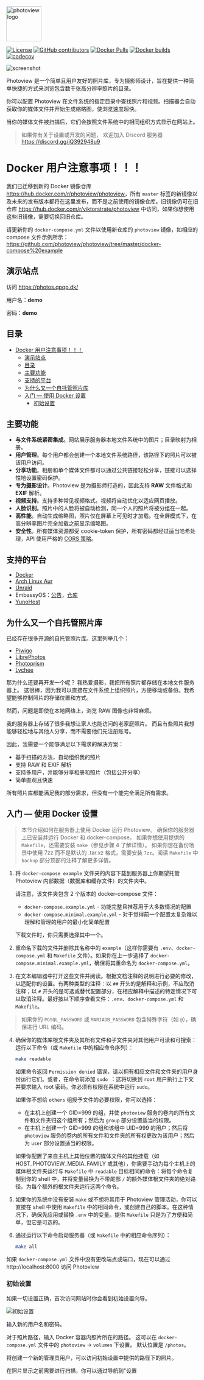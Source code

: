 <img src="./screenshots/photoview-logo.svg" height="92px" alt="photoview logo" />

[![License](https://img.shields.io/github/license/viktorstrate/photoview)](./LICENSE.txt)
[![GitHub contributors](https://img.shields.io/github/contributors/viktorstrate/photoview)](https://github.com/viktorstrate/photoview/graphs/contributors)
[![Docker Pulls](https://img.shields.io/docker/pulls/viktorstrate/photoview)](https://hub.docker.com/r/viktorstrate/photoview)
[![Docker builds](https://github.com/photoview/photoview/actions/workflows/build.yml/badge.svg?branch=master)](https://github.com/photoview/photoview/actions/workflows/build.yml)
[![codecov](https://codecov.io/gh/photoview/photoview/branch/master/graph/badge.svg?token=AATZKC93F7)](https://codecov.io/gh/photoview/photoview)

![screenshot](./screenshots/timeline.png)

Photoview 是一个简单且用户友好的照片库，专为摄影师设计，旨在提供一种简单快捷的方式来浏览包含数千张高分辨率照片的目录。

你可以配置 Photoview 在文件系统的指定目录中查找照片和视频。扫描器会自动获取你的媒体文件并开始生成缩略图，使浏览速度超快。

当你的媒体文件被扫描后，它们会按照文件系统中的相同组织方式显示在网站上。

> 如果你有关于设置或开发的问题，
> 欢迎加入 Discord 服务器 https://discord.gg/jQ392948u9

# Docker 用户注意事项！！！

我们已迁移到新的 Docker 镜像仓库 <https://hub.docker.com/r/photoview/photoview>，所有 `master` 标签的新镜像以及未来的发布版本都将在这里发布，而不是之前使用的镜像仓库。旧镜像仍可在旧仓库 <https://hub.docker.com/r/viktorstrate/photoview> 中访问，如果你想使用这些旧镜像，需要切换回旧仓库。

请更新你的 `docker-compose.yml` 文件以使用新仓库的 `photoview` 镜像，如相应的 compose 文件示例所示：<https://github.com/photoview/photoview/tree/master/docker-compose%20example>

## 演示站点

访问 https://photos.qpqp.dk/

用户名：**demo**

密码：**demo**

## 目录

- [Docker 用户注意事项！！！](#docker-用户注意事项)
  - [演示站点](#演示站点)
  - [目录](#目录)
  - [主要功能](#主要功能)
  - [支持的平台](#支持的平台)
  - [为什么又一个自托管照片库](#为什么又一个自托管照片库)
  - [入门 — 使用 Docker 设置](#入门--使用-docker-设置)
    - [初始设置](#初始设置)

## 主要功能

- **与文件系统紧密集成**。网站展示服务器本地文件系统中的图片；目录映射为相册。
- **用户管理**。每个用户都会创建一个本地文件系统路径，该路径下的照片可以被该用户访问。
- **分享功能**。相册和单个媒体文件都可以通过公共链接轻松分享，链接可以选择性地设置密码保护。
- **专为摄影设计**。Photoview 是为摄影师打造的，因此支持 **RAW** 文件格式和 **EXIF** 解析。
- **视频支持**。支持多种常见视频格式。视频将自动优化以适应网页播放。
- **人脸识别**。照片中的人脸将被自动检测，同一个人的照片将被分组在一起。
- **高性能**。自动生成缩略图，照片仅在屏幕上可见时才加载。在全屏模式下，在高分辨率图片完全加载之前显示缩略图。
- **安全性**。所有媒体资源都受 cookie-token 保护，所有密码都经过适当哈希处理，API 使用严格的 [CORS 策略](https://developer.mozilla.org/en-US/docs/Web/HTTP/CORS)。

## 支持的平台

- [Docker](https://hub.docker.com/r/viktorstrate/photoview/)
- [Arch Linux Aur](https://aur.archlinux.org/packages/photoview)
- [Unraid](https://forums.unraid.net/topic/103028-support-photoview-corneliousjd-repo/)
- EmbassyOS：[公告](https://start9labs.medium.com/new-service-photoview-72ee681b2ff0)，[仓库](https://github.com/Start9Labs/embassyos-photoview-wrapper)
- [YunoHost](https://github.com/YunoHost-Apps/photoview_ynh)

## 为什么又一个自托管照片库

已经存在很多开源的自托管照片库。这里列举几个：

- [Piwigo](https://github.com/Piwigo/Piwigo)
- [LibrePhotos](https://github.com/LibrePhotos/librephotos)
- [Photoprism](https://github.com/photoprism/photoprism)
- [Lychee](https://github.com/LycheeOrg/Lychee)

那为什么还要再开发一个呢？
我热爱摄影，我把所有照片都存储在本地文件服务器上。
这很棒，因为我可以直接在文件系统上组织照片，方便移动或备份。我希望能够控制照片的存储位置和方式。

然而，问题是即使在本地网络上，浏览 RAW 图像也非常麻烦。

我的服务器上存储了很多我想让家人也能访问的老家庭照片。
而且有些照片我想能够轻松地与其他人分享，而不需要他们先注册账号。

因此，我需要一个能够满足以下需求的解决方案：

- 基于扫描的方法，自动组织我的照片
- 支持 RAW 和 EXIF 解析
- 支持多用户，并能够分享相册和照片（包括公开分享）
- 简单直观且快速

所有照片库都能满足我的部分需求，但没有一个能完全满足所有需求。

## 入门 — 使用 Docker 设置

> 本节介绍如何在服务器上使用 Docker 运行 Photoview。
> 确保你的服务器上已安装并运行 Docker 和 docker-compose。
> 如果你想使用提供的 `Makefile`，还需要安装 `make`（参见步骤 4 了解详情）。
> 如果你想在备份场景中使用 7zz 而不是默认的 .tar.xz 格式，需要安装 `7zz`。阅读 `Makefile` 中 `backup` 部分顶部的注释了解更多详情。

1. 将 `docker-compose example` 文件夹的内容下载到服务器上你期望托管 Photoview 内部数据（数据库和缓存文件）的文件夹中。

   请注意，该文件夹包含 2 个版本的 docker-compose 文件：
   - `docker-compose.example.yml` - 功能完整且推荐用于大多数情况的配置
   - `docker-compose.minimal.example.yml` - 对于觉得前一个配置太复杂难以理解和管理的用户的最小化简单配置

   下载文件时，你只需要选择其中一个。
2. 重命名下载的文件并删除其名称中的 `example`（这样你需要有 `.env`、`docker-compose.yml` 和 `Makefile` 文件）。如果你在上一步选择了 `docker-compose.minimal.example.yml`，确保将其重命名为 `docker-compose.yml`。
3. 在文本编辑器中打开这些文件并阅读。根据文档注释的说明进行必要的修改，以适配你的设置。有两种类型的注释：以 `##` 开头的是解释和示例，不应取消注释；以 `#` 开头的是可选或替代配置部分，在相应解释中描述的特定情况下可以取消注释。最好按以下顺序查看文件：`.env`、`docker-compose.yml` 和 `Makefile`。
> 如果你的 `PGSQL_PASSWORD` 或 `MARIADB_PASSWORD` 包含特殊字符（如 `@`），确保进行 URL 编码。
4. 确保你的媒体库根文件夹及其所有文件和子文件夹对其他用户可读和可搜索：运行以下命令（或 `Makefile` 中的相应命令序列）：

   ```bash
   make readable
   ```

   如果命令返回 `Permission denied` 错误，请以拥有相应文件和文件夹的用户身份运行它们。或者，在命令前添加 `sudo `：这将切换到 `root` 用户执行上下文并要求输入 root 密码。你必须有权限在系统中运行 `sudo`。

   如果你不想给 `others` 组授予文件的必要权限，你可以选择：

   - 在主机上创建一个 GID=999 的组，并使 `photoview` 服务的卷内的所有文件和文件夹归这个组所有；然后为 `group` 部分设置适当的权限。
   - 在主机上创建一个 GID=999 的组和该组中 UID=999 的用户；然后将 `photoview` 服务的卷内的所有文件和文件夹的所有权更改为该用户；然后为 `user` 部分设置适当的权限。

   如果你配置了来自主机上其他位置的媒体文件的其他挂载（如 HOST_PHOTOVIEW_MEDIA_FAMILY 或其他），你需要手动为每个主机上的媒体根文件夹运行与 `Makefile` 中 `readable` 目标相同的命令：将每个命令复制到你的 shell 中，并将变量替换为不带尾部 `/` 的额外媒体根文件夹的绝对路径。为每个额外的根文件夹运行这两个命令。
5. 如果你的系统中没有安装 `make` 或不想将其用于 Photoview 管理活动，你可以直接在 shell 中使用 `Makefile` 中的相同命令，或创建自己的脚本。在这种情况下，确保先应用或替换 `.env` 中的变量。提供 `Makefile` 只是为了方便和简单，但它是可选的。
6. 通过运行以下命令启动服务器（或 `Makefile` 中的相应命令序列）：

   ```bash
   make all
   ```

如果 `docker-compose.yml` 文件中没有更改端点或端口，现在可以通过 http://localhost:8000 访问 Photoview

### 初始设置

如果一切设置正确，首次访问网站时你会看到初始设置向导。

![初始设置](./screenshots/initial-setup.png)

输入新的用户名和密码。

对于照片路径，输入 Docker 容器内照片所在的路径。
这可以在 `docker-compose.yml` 文件中的 `photoview` -> `volumes` 下设置。
默认位置是 `/photos`。

将创建一个新的管理员用户，可以访问初始设置中提供的路径下的照片。

在照片显示之前需要进行扫描，你可以通过导航到"设置